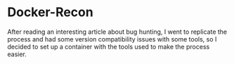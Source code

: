 # Docker-Recon
After reading an interesting article about bug hunting, I went to replicate the process and had some version compatibility issues with some tools, so I decided to set up a container with the tools used to make the process easier.
